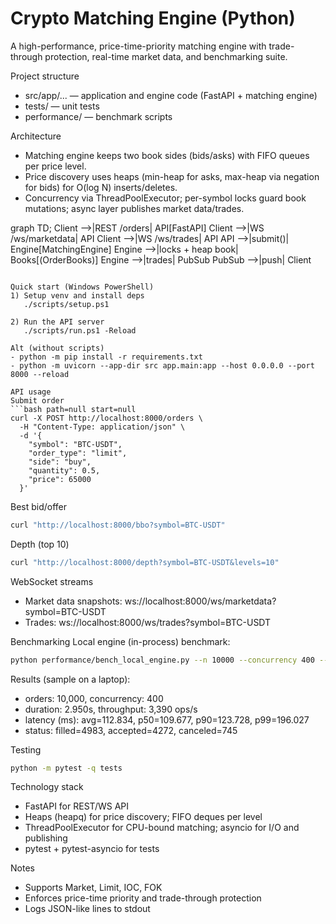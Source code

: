 # Crypto Matching Engine (Python)

A high-performance, price-time-priority matching engine with trade-through protection, real-time market data, and benchmarking suite.

Project structure
- src/app/... — application and engine code (FastAPI + matching engine)
- tests/ — unit tests
- performance/ — benchmark scripts

Architecture
- Matching engine keeps two book sides (bids/asks) with FIFO queues per price level.
- Price discovery uses heaps (min-heap for asks, max-heap via negation for bids) for O(log N) inserts/deletes.
- Concurrency via ThreadPoolExecutor; per-symbol locks guard book mutations; async layer publishes market data/trades.

graph TD;
  Client -->|REST /orders| API[FastAPI]
  Client -->|WS /ws/marketdata| API
  Client -->|WS /ws/trades| API
  API -->|submit()| Engine[MatchingEngine]
  Engine -->|locks + heap book| Books[(OrderBooks)]
  Engine -->|trades| PubSub
  PubSub -->|push| Client
```

Quick start (Windows PowerShell)
1) Setup venv and install deps
   ./scripts/setup.ps1

2) Run the API server
   ./scripts/run.ps1 -Reload

Alt (without scripts)
- python -m pip install -r requirements.txt
- python -m uvicorn --app-dir src app.main:app --host 0.0.0.0 --port 8000 --reload

API usage
Submit order
```bash path=null start=null
curl -X POST http://localhost:8000/orders \
  -H "Content-Type: application/json" \
  -d '{
    "symbol": "BTC-USDT",
    "order_type": "limit",  
    "side": "buy",          
    "quantity": 0.5,
    "price": 65000          
  }'
```

Best bid/offer
```bash path=null start=null
curl "http://localhost:8000/bbo?symbol=BTC-USDT"
```

Depth (top 10)
```bash path=null start=null
curl "http://localhost:8000/depth?symbol=BTC-USDT&levels=10"
```

WebSocket streams
- Market data snapshots: ws://localhost:8000/ws/marketdata?symbol=BTC-USDT
- Trades: ws://localhost:8000/ws/trades?symbol=BTC-USDT

Benchmarking
Local engine (in-process) benchmark:
```bash path=null start=null
python performance/bench_local_engine.py --n 10000 --concurrency 400 --seed 42
```
Results (sample on a laptop):
- orders: 10,000, concurrency: 400
- duration: 2.950s, throughput: 3,390 ops/s
- latency (ms): avg=112.834, p50=109.677, p90=123.728, p99=196.027
- status: filled=4983, accepted=4272, canceled=745

Testing
```bash path=null start=null
python -m pytest -q tests
```

Technology stack
- FastAPI for REST/WS API
- Heaps (heapq) for price discovery; FIFO deques per level
- ThreadPoolExecutor for CPU-bound matching; asyncio for I/O and publishing
- pytest + pytest-asyncio for tests

Notes
- Supports Market, Limit, IOC, FOK
- Enforces price-time priority and trade-through protection
- Logs JSON-like lines to stdout
